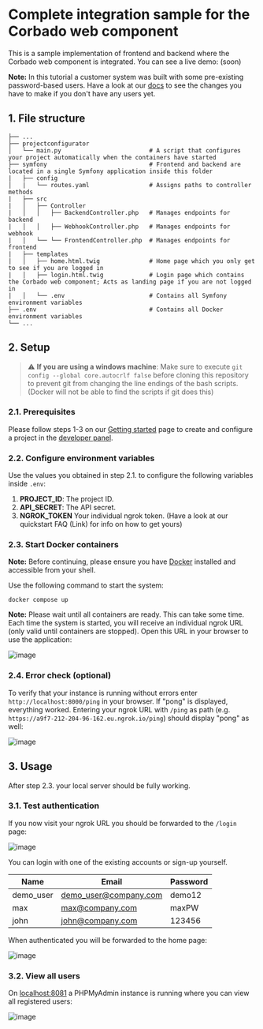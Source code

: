 # Complete integration sample for the Corbado web component
This is a sample implementation of frontend and backend where the Corbado web component is integrated. You can see a live demo: (soon)

**Note:** In this tutorial a customer system was built with some pre-existing password-based users. Have a look at our [docs](https://docs.corbado.com/integrations/web-component/no-existing-user-base) to see the changes you have to make if you don't have any users yet.

## 1. File structure

    ├── ...
    ├── projectconfigurator                        
    │   └── main.py                         # A script that configures your project automatically when the containers have started
    ├── symfony                             # Frontend and backend are located in a single Symfony application inside this folder
    |   ├── config      
    │   |   └── routes.yaml                 # Assigns paths to controller methods    
    |   ├── src                             
    |   │   ├── Controller                  
    |   │   │   ├── BackendController.php   # Manages endpoints for backend
    |   │   │   ├── WebhookController.php   # Manages endpoints for webhook
    |   │   └── └── FrontendController.php  # Manages endpoints for frontend
    |   ├── templates                     
    |   │   ├── home.html.twig              # Home page which you only get to see if you are logged in
    |   │   ├── login.html.twig             # Login page which contains the Corbado web component; Acts as landing page if you are not logged in
    |   │   └── .env                        # Contains all Symfony environment variables
    ├── .env                                # Contains all Docker environment variables
    └── ...
    
## 2. Setup

> :warning: **If you are using a windows machine**: Make sure to execute `git config --global core.autocrlf false` before cloning this repository to prevent git from changing the line endings of the bash scripts. (Docker will not be able to find the scripts if git does this)

### 2.1. Prerequisites

Please follow steps 1-3 on our [Getting started](https://docs.corbado.com/overview/getting-started) page to create and configure a project in the [developer panel](https://app.corbado.com).

### 2.2. Configure environment variables

Use the values you obtained in step 2.1. to configure the following variables inside `.env`:
1. **PROJECT_ID**: The project ID.
2. **API_SECRET**: The API secret.
3. **NGROK_TOKEN** Your individual ngrok token. (Have a look at our quickstart FAQ (Link) for info on how to get yours)

### 2.3. Start Docker containers

**Note:** Before continuing, please ensure you have [Docker](https://www.docker.com/products/docker-desktop/) installed and accessible from your shell.

Use the following command to start the system:
```
docker compose up
```
**Note:** Please wait until all containers are ready. This can take some time. 
Each time the system is started, you will receive an individual ngrok URL (only valid until containers are stopped). Open this URL in your browser to use the application:

![image](https://user-images.githubusercontent.com/23581140/210551918-d6f537ea-0271-4036-b6e8-f521994ff2fa.png)

### 2.4. Error check (optional)

To verify that your instance is running without errors enter `http://localhost:8000/ping` in your browser. If "pong" is displayed, everything worked. Entering your ngrok URL with `/ping` as path (e.g. `https://a9f7-212-204-96-162.eu.ngrok.io/ping`) should display "pong" as well:

![image](https://user-images.githubusercontent.com/23581140/208480558-c1bcde88-164e-4a22-97de-240fd93af4c1.png)

## 3. Usage

After step 2.3. your local server should be fully working.

### 3.1. Test authentication

If you now visit your ngrok URL you should be forwarded to the `/login` page:

![image](https://user-images.githubusercontent.com/23581140/208479745-4dc9acaa-cc43-4324-bfd4-ad2ecf0f7901.png)

You can login with one of the existing accounts or sign-up yourself.

| Name | Email | Password |
| --- | --- | --- |
| demo_user | demo_user@company.com | demo12 |
| max | max@company.com | maxPW |
| john | john@company.com | 123456 |

When authenticated you will be forwarded to the home page:

![image](https://user-images.githubusercontent.com/23581140/208479917-e82f06a9-98d1-406d-89d5-aaceb6bdbb2b.png)

### 3.2. View all users

On [localhost:8081](http://localhost:8081) a PHPMyAdmin instance is running where you can view all registered users:

![image](https://user-images.githubusercontent.com/23581140/208480126-65f84460-8914-40e8-a964-ac48bfdeec2f.png)

